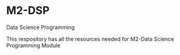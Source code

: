 # M2-DSP
Data Science Programming

This respository has all the resources needed for M2-Data Science Programming Module
